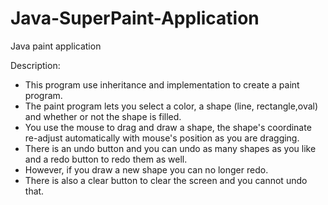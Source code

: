 Java-SuperPaint-Application
===========================
Java paint application

Description: 
 * This program use inheritance and implementation to create a paint program.
 * The paint program lets you select a color, a shape (line, rectangle,oval) and whether or not the shape is filled.
 * You use the mouse to drag and draw a shape, the shape's coordinate re-adjust automatically with mouse's position
 as you are dragging. 
 * There is an undo button and you can undo as many shapes as you like and a redo button to redo them as well.
 * However, if you draw a new shape you can no longer redo.
 * There is also a clear button to clear the screen and you cannot undo that.

